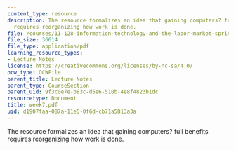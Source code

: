 ```yaml
---
content_type: resource
description: The resource formalizes an idea that gaining computers? full benefits
  requires reorganizing how work is done.
file: /courses/11-128-information-technology-and-the-labor-market-spring-2005/d1907faa087a11e50f6dcb71a5813a3a_week7.pdf
file_size: 36614
file_type: application/pdf
learning_resource_types:
- Lecture Notes
license: https://creativecommons.org/licenses/by-nc-sa/4.0/
ocw_type: OCWFile
parent_title: Lecture Notes
parent_type: CourseSection
parent_uid: 9f3c0e7e-b83c-d5e6-510b-4e8f4823b1dc
resourcetype: Document
title: week7.pdf
uid: d1907faa-087a-11e5-0f6d-cb71a5813a3a
---
```

The resource formalizes an idea that gaining computers? full benefits requires reorganizing how work is done.